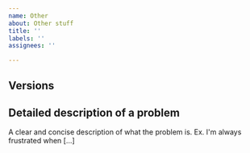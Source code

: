 ```yaml
---
name: Other
about: Other stuff
title: ''
labels: ''
assignees: ''

---
```


## Versions

## Detailed description of a problem

A clear and concise description of what the problem is. Ex. I'm always frustrated when [...]
